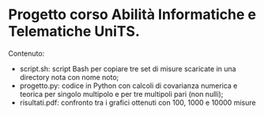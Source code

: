 # **Progetto corso Abilità Informatiche e Telematiche UniTS.**

Contenuto:
* script.sh: script Bash per copiare tre set di misure scaricate in una directory nota con nome noto;
* progetto.py: codice in Python con calcoli di covarianza numerica e teorica per singolo multipolo e per tre multipoli pari (non nulli);
* risultati.pdf: confronto tra i grafici ottenuti con 100, 1000 e 10000 misure
